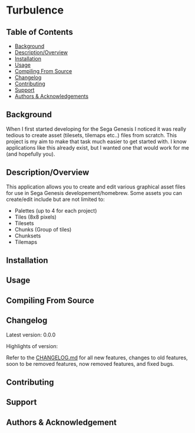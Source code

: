 # Turbulence


## Table of Contents
- [Background](#background)
- [Description/Overview](#descriptionoverview)
- [Installation](#installation)
- [Usage](#usage)
- [Compiling From Source](#compiling-from-source)
- [Changelog](#changelog)
- [Contributing](#contributing)
- [Support](#support)
- [Authors & Acknowledgements](#authors--acknowledgement)


## Background

When I first started developing for the Sega Genesis I noticed it was really tedious to create asset (tilesets, tilemaps etc..) files from scratch. This project is my aim to make that task much easier to get started with. I know applications like this already exist, but I wanted one that would work for me (and hopefully you).


## Description/Overview

This application allows you to create and edit various graphical asset files for use in Sega Genesis developement/homebrew.
Some assets you can create/edit include but are not limited to:
- Palettes (up to 4 for each project)
- Tiles (8x8 pixels)
- Tilesets
- Chunks (Group of tiles)
- Chunksets
- Tilemaps


## Installation


## Usage


## Compiling From Source


## Changelog

Latest version: 0.0.0

Highlights of version:

Refer to the [CHANGELOG.md](CHANGELOG.md) for all new features, changes to old features, soon to be removed features, now removed features, and fixed bugs.


## Contributing


## Support


## Authors & Acknowledgement
